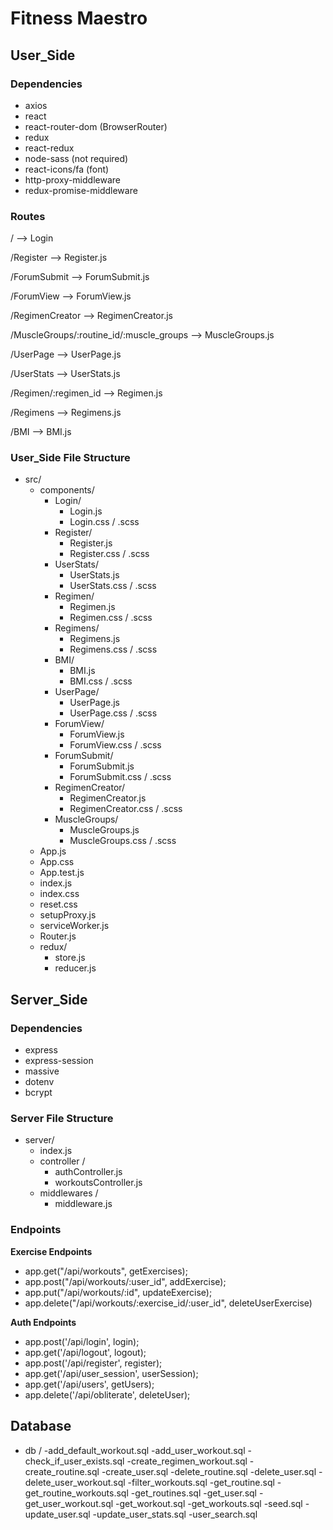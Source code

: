 # Fitness Maestro

## User_Side

### Dependencies
- axios 
- react
- react-router-dom (BrowserRouter)
- redux
- react-redux
- node-sass (not required)
- react-icons/fa (font)
- http-proxy-middleware
- redux-promise-middleware

### Routes
/ --> Login

/Register --> Register.js

/ForumSubmit --> ForumSubmit.js

/ForumView --> ForumView.js

/RegimenCreator --> RegimenCreator.js

/MuscleGroups/:routine_id/:muscle_groups --> MuscleGroups.js

/UserPage --> UserPage.js

/UserStats --> UserStats.js

/Regimen/:regimen_id --> Regimen.js

/Regimens --> Regimens.js

/BMI --> BMI.js

### User_Side File Structure
- src/
    - components/
        - Login/
            - Login.js
            - Login.css / .scss
        - Register/
            - Register.js
            - Register.css / .scss
        - UserStats/
            - UserStats.js
            - UserStats.css / .scss
        - Regimen/
            - Regimen.js
            - Regimen.css / .scss
        - Regimens/
            - Regimens.js
            - Regimens.css / .scss
        - BMI/
            - BMI.js
            - BMI.css / .scss
        - UserPage/
            - UserPage.js
            - UserPage.css / .scss  
        - ForumView/
            - ForumView.js
            - ForumView.css / .scss
        - ForumSubmit/
            - ForumSubmit.js
            - ForumSubmit.css / .scss
        - RegimenCreator/
            - RegimenCreator.js
            - RegimenCreator.css / .scss
        - MuscleGroups/
            - MuscleGroups.js
            - MuscleGroups.css / .scss
    - App.js
    - App.css
    - App.test.js
    - index.js
    - index.css
    - reset.css
    - setupProxy.js
    - serviceWorker.js
    - Router.js
    - redux/
        - store.js
        - reducer.js

## Server_Side

### Dependencies
- express
- express-session
- massive
- dotenv
- bcrypt

### Server File Structure
- server/
    - index.js
    - controller /
        - authController.js
        - workoutsController.js
    - middlewares /
        - middleware.js

### Endpoints
**Exercise Endpoints** 
- app.get("/api/workouts", getExercises);
- app.post("/api/workouts/:user_id", addExercise);
- app.put("/api/workouts/:id", updateExercise);
- app.delete("/api/workouts/:exercise_id/:user_id", deleteUserExercise)

**Auth Endpoints**
- app.post('/api/login', login);
- app.get('/api/logout', logout);
- app.post('/api/register', register);
- app.get('/api/user_session', userSession);
- app.get('/api/users', getUsers);
- app.delete('/api/obliterate', deleteUser);

## Database
- db /
    -add_default_workout.sql
    -add_user_workout.sql
    -check_if_user_exists.sql
    -create_regimen_workout.sql
    -create_routine.sql
    -create_user.sql
    -delete_routine.sql
    -delete_user.sql
    -delete_user_workout.sql
    -filter_workouts.sql
    -get_routine.sql
    -get_routine_workouts.sql
    -get_routines.sql
    -get_user.sql
    -get_user_workout.sql
    -get_workout.sql
    -get_workouts.sql
    -seed.sql
    -update_user.sql
    -update_user_stats.sql
    -user_search.sql